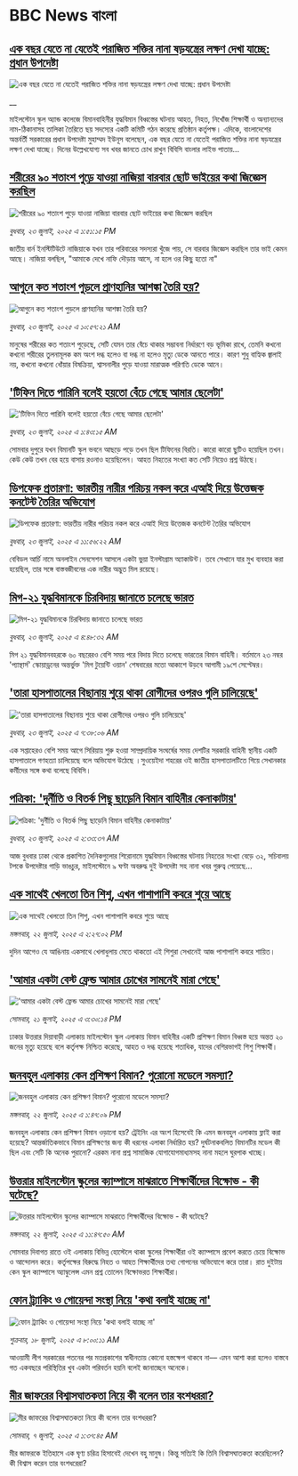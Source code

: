 # BBC News বাংলা## [এক বছর যেতে না যেতেই পরাজিত শক্তির নানা ষড়যন্ত্রের লক্ষণ দেখা যাচ্ছে: প্রধান উপদেষ্টা](https://www.bbc.co.uk/bengali/live/c4gdnmzgr74t?at_campaign=githubrss)![এক বছর যেতে না যেতেই পরাজিত শক্তির নানা ষড়যন্ত্রের লক্ষণ দেখা যাচ্ছে: প্রধান উপদেষ্টা](https://ichef.bbci.co.uk/ace/standard/240/cpsprodpb/a7c1/live/a45195b0-67bf-11f0-8dbd-f3d32ebd3327.jpg)__মাইলস্টোন স্কুল অ্যান্ড কলেজে বিমানবাহিনীর যুদ্ধবিমান বিধ্বস্তের ঘটনায় আহত, নিহত, নিখোঁজ শিক্ষার্থী ও অন্যান্যদের নাম-ঠিকানাসহ তালিকা তৈরিতে ছয় সদস্যের একটি কমিটি গঠন করেছে প্রতিষ্ঠান কর্তৃপক্ষ। এদিকে, বাংলাদেশের অন্তর্বর্তী সরকারের প্রধান উপদেষ্টা মুহাম্মদ ইউনূস বলেছেন, এক বছর যেতে না যেতেই পরাজিত শক্তির নানা ষড়যন্ত্রের লক্ষণ দেখা যাচ্ছে। দিনের উল্লেখযোগ্য সব খবর জানতে চোখ রাখুন বিবিসি বাংলার লাইভ পাতায়...## [শরীরের ৯০ শতাংশ পুড়ে যাওয়া নাজিয়া বারবার ছোট ভাইয়ের কথা জিজ্ঞেস করছিল](https://www.bbc.com/bengali/articles/cg75lydvjj4o?at_campaign=githubrss)![শরীরের ৯০ শতাংশ পুড়ে যাওয়া নাজিয়া বারবার ছোট ভাইয়ের কথা জিজ্ঞেস করছিল](https://ichef.bbci.co.uk/ace/ws/240/cpsprodpb/de08/live/5b08d890-67c5-11f0-bdb3-2fec70b719ae.jpg)_বুধবার, ২৩ জুলাই, ২০২৫ এ ১:৫১:১৫ PM_জাতীয় বার্ন ইনস্টিটিউটে নাজিয়াকে যখন তার পরিবারের সদস্যরা খুঁজে পায়, সে বারবার জিজ্ঞেস করছিল তার ভাই কেমন আছে। নাজিয়া বলছিল, "আমাকে দেখে নাফি দৌড়ায় আসে, না হলে ওর কিছু হতো না"## [আগুনে কত শতাংশ পুড়লে প্রাণহানির আশঙ্কা তৈরি হয়?](https://www.bbc.com/bengali/articles/cew0v4llvqko?at_campaign=githubrss)![আগুনে কত শতাংশ পুড়লে প্রাণহানির আশঙ্কা তৈরি হয়?](https://ichef.bbci.co.uk/ace/ws/240/cpsprodpb/aa53/live/29e68190-67b1-11f0-af20-030418be2ca5.jpg)_বুধবার, ২৩ জুলাই, ২০২৫ এ ১০:৫৭:২১ AM_মানুষের শরীরের কত শতাংশ পুড়েছে, সেটি যেমন তার বেঁচে থাকার সম্ভাবনা নির্ধারণে বড় ভূমিকা রাখে, তেমনি কখনো কখনো শরীরের তুলনামূলক কম অংশ দগ্ধ হলেও বা দগ্ধ না হলেও মৃত্যু ডেকে আনতে পারে। কারণ শুধু বাহ্যিক জ্বালাই নয়, কখনো কখনো ধোঁয়ার বিষক্রিয়া, শ্বাসনালীর পুড়ে যাওয়া মারাত্মক পরিণতি ডেকে আনে।## ['টিফিন দিতে পারিনি বলেই হয়তো বেঁচে গেছে আমার ছেলেটা'](https://www.bbc.com/bengali/articles/c07d4n1vxl1o?at_campaign=githubrss)!['টিফিন দিতে পারিনি বলেই হয়তো বেঁচে গেছে আমার ছেলেটা'](https://ichef.bbci.co.uk/ace/ws/240/cpsprodpb/34db/live/480665e0-670d-11f0-97e0-491eb8268629.jpg)_বুধবার, ২৩ জুলাই, ২০২৫ এ ১:৪৩:১৫ AM_সোমবার দুপুরে যখন বিমানটি স্কুল ভবনে আছড়ে পড়ে তখন ছিল টিফিনের বিরতি। কারো কারো ছুটিও হয়েছিল তখন। কেউ কেউ তখন বের হয়ে বাসায় রওনাও হয়েছিলেন। আহত নিহতের সংখ্যা কত সেটি নিয়েও প্রশ্ন উঠছে।## [ডিপফেক প্রতারণা: ভারতীয় নারীর পরিচয় নকল করে এআই দিয়ে উত্তেজক কনটেন্ট তৈরির অভিযোগ](https://www.bbc.com/bengali/articles/cd781r0wnjlo?at_campaign=githubrss)![ডিপফেক প্রতারণা: ভারতীয় নারীর পরিচয় নকল করে এআই দিয়ে উত্তেজক কনটেন্ট তৈরির অভিযোগ](https://ichef.bbci.co.uk/ace/ws/240/cpsprodpb/6bef/live/055c9460-67aa-11f0-8dbd-f3d32ebd3327.png)_বুধবার, ২৩ জুলাই, ২০২৫ এ ১১:৫৬:২২ AM_বেবিডল আর্চি নামে অনলাইন সেনসেশন আসলে একটা ভুয়া ইনস্টাগ্রাম অ্যাকাউন্ট। তবে সেখানে যার মুখ ব্যবহার করা হয়েছিল, তার সঙ্গে বাস্তবজীবনের এক নারীর অদ্ভুত মিল রয়েছে।## [মিগ-২১ যুদ্ধবিমানকে চিরবিদায় জানাতে চলেছে ভারত](https://www.bbc.com/bengali/articles/cg5zj55q1d3o?at_campaign=githubrss)![মিগ-২১ যুদ্ধবিমানকে চিরবিদায় জানাতে চলেছে ভারত](https://ichef.bbci.co.uk/ace/ws/240/cpsprodpb/8fc9/live/9350fc90-66fe-11f0-8dbd-f3d32ebd3327.jpg)_বুধবার, ২৩ জুলাই, ২০২৫ এ ৪:৪৮:৩২ AM_মিগ ২১ যুদ্ধবিমানবহরকে ৬০ বছরেরও বেশি সময় পরে বিদায় দিতে চলেছে ভারতের বিমান বাহিনী। বর্তমানে ২৩ নম্বর 'প্যান্থার্স' স্কোয়াড্রনের অন্তর্ভুক্ত 'মিগ টুয়েন্টি ওয়ান' শেষবারের মতো আকাশে উড়বে আগামী ১৯শে সেপ্টেম্বর।## ['তারা হাসপাতালের বিছানায় শুয়ে থাকা রোগীদের ওপরও গুলি চালিয়েছে'](https://www.bbc.com/bengali/articles/c5y717xj8xko?at_campaign=githubrss)!['তারা হাসপাতালের বিছানায় শুয়ে থাকা রোগীদের ওপরও গুলি চালিয়েছে'](https://ichef.bbci.co.uk/ace/ws/240/cpsprodpb/4901/live/ad4c14b0-677e-11f0-af20-030418be2ca5.jpg)_বুধবার, ২৩ জুলাই, ২০২৫ এ ৭:৩৮:০৬ AM_এক সপ্তাহেরও বেশি সময় আগে সিরিয়ায় শুরু হওয়া সাম্প্রদায়িক সংঘর্ষের সময় দেশটির সরকারি বাহিনী স্থানীয় একটি হাসপাতালে গণহত্যা চালিয়েছে বলে অভিযোগ উঠেছে ।সুওয়েইদা শহরের ওই জাতীয় হাসপাতালটিতে গিয়ে সেখানকার কর্মীদের সঙ্গে কথা বলেছে বিবিসি।## [পত্রিকা: 'দুর্নীতি ও বিতর্ক পিছু ছাড়েনি বিমান বাহিনীর কেনাকাটায়'](https://www.bbc.com/bengali/articles/cj4er25xyp7o?at_campaign=githubrss)![পত্রিকা: 'দুর্নীতি ও বিতর্ক পিছু ছাড়েনি বিমান বাহিনীর কেনাকাটায়'](https://ichef.bbci.co.uk/ace/ws/240/cpsprodpb/899a/live/b43dd1f0-676a-11f0-8dbd-f3d32ebd3327.jpg)_বুধবার, ২৩ জুলাই, ২০২৫ এ ২:৩৩:৩৭ AM_আজ বুধবার ঢাকা থেকে প্রকাশিত দৈনিকগুলোর শিরোনামে যুদ্ধবিমান বিধ্বস্তের ঘটনায় নিহতের সংখ্যা বেড়ে ৩২, সচিবালয় টপকে উপদেষ্টার গাড়ি ভাঙচুর, মাইলস্টোনে ৯ ঘণ্টা অবরুদ্ধ দুই উপদেষ্টা সহ নানা খবর গুরুত্ব পেয়েছে…## [এক সাথেই খেলতো তিন শিশু, এখন পাশাপাশি কবরে শুয়ে আছে](https://www.bbc.com/bengali/articles/c75r2n3gwr9o?at_campaign=githubrss)![এক সাথেই খেলতো তিন শিশু, এখন পাশাপাশি কবরে শুয়ে আছে](https://ichef.bbci.co.uk/ace/ws/240/cpsprodpb/fb31/live/e29d7c60-6703-11f0-8dbd-f3d32ebd3327.jpg)_মঙ্গলবার, ২২ জুলাই, ২০২৫ এ ২:২৭:০২ PM_দুদিন আগেও যে আঙিনায় একসাথে খেলাধুলায় মেতে থাকতো এই শিশুরা সেখানেই আজ পাশাপাশি কবরে শায়িত।## ['আমার একটা বেস্ট ফ্রেন্ড আমার চোখের সামনেই মারা গেছে'](https://www.bbc.com/bengali/articles/cdjxv2me41no?at_campaign=githubrss)!['আমার একটা বেস্ট ফ্রেন্ড আমার চোখের সামনেই মারা গেছে'](https://ichef.bbci.co.uk/ace/ws/240/cpsprodpb/da06/live/5342e3e0-6643-11f0-af20-030418be2ca5.jpg)_সোমবার, ২১ জুলাই, ২০২৫ এ ৩:৩০:১৪ PM_ঢাকার উত্তরার দিয়াবাড়ী এলাকায় মাইলস্টোন স্কুল এলাকায় বিমান বাহিনীর একটি প্রশিক্ষণ বিমান বিধ্বস্ত হয়ে অন্তত ২০ জনের মৃত্যু হয়েছে বলে কর্তৃপক্ষ নিশ্চিত করেছে, আহত ও দগ্ধ হয়েছে শতাধিক, যাদের বেশিরভাগই শিশু শিক্ষার্থী।## [জনবহুল এলাকায় কেন প্রশিক্ষণ বিমান? পুরোনো মডেলে সমস্যা?](https://www.bbc.com/bengali/articles/c39z889pr41o?at_campaign=githubrss)![জনবহুল এলাকায় কেন প্রশিক্ষণ বিমান? পুরোনো মডেলে সমস্যা?](https://ichef.bbci.co.uk/ace/ws/240/cpsprodpb/8200/live/c0dee730-66db-11f0-89ea-4d6f9851f623.jpg)_মঙ্গলবার, ২২ জুলাই, ২০২৫ এ ১:৪৭:০৯ PM_জনবহুল এলাকায় কেন প্রশিক্ষণ বিমান ওড়ানো হয়? ট্রেইনিং এর অংশ হিসেবেই কি এমন জনবহুল এলাকায় ফ্লাই করা হয়েছে? আন্তর্জাতিকভাবে বিমান প্রশিক্ষণের জন্য কী ধরনের এলাকা নির্ধারিত হয়? দুর্ঘটনাকবলিত বিমানটির মডেল কী ছিল এবং সেটি কি অনেক পুরানো? এরকম নানা প্রশ্ন সামাজিক যোগাযোগমাধ্যমসহ নানা মহলে ঘুরপাক খাচ্ছে।## [উত্তরার মাইলস্টোন স্কুলের ক্যাম্পাসে মাঝরাতে শিক্ষার্থীদের বিক্ষোভ - কী ঘটেছে?](https://www.bbc.com/bengali/articles/cn9yrwv8g3ro?at_campaign=githubrss)![উত্তরার মাইলস্টোন স্কুলের ক্যাম্পাসে মাঝরাতে শিক্ষার্থীদের বিক্ষোভ - কী ঘটেছে?](https://ichef.bbci.co.uk/ace/ws/240/cpsprodpb/a6f2/live/ce3da6e0-66eb-11f0-af20-030418be2ca5.jpg)_মঙ্গলবার, ২২ জুলাই, ২০২৫ এ ১১:৪৭:৫০ AM_সোমবার দিবাগত রাতে ওই এলাকায় বিভিন্ন হোস্টেলে থাকা স্কুলের শিক্ষার্থীরা ওই ক্যাম্পাসে প্রবেশ করতে চেয়ে বিক্ষোভ ও আন্দোলন করে। কর্তৃপক্ষের বিরুদ্ধে নিহত ও আহত শিক্ষার্থীদের তথ্য গোপনের অভিযোগে করে তারা। রাত দুইটায় কেন স্কুল ক্যাম্পাসে অ্যাম্বুলেন্স এমন প্রশ্ন তোলেন বিক্ষোভরত শিক্ষার্থীরা।## [ফোন ট্র্যাকিং ও গোয়েন্দা সংস্থা নিয়ে 'কথা বলাই যাচ্ছে না'](https://www.bbc.com/bengali/articles/cj9vd17zp8wo?at_campaign=githubrss)![ফোন ট্র্যাকিং ও গোয়েন্দা সংস্থা নিয়ে 'কথা বলাই যাচ্ছে না'](https://ichef.bbci.co.uk/ace/ws/240/cpsprodpb/9632/live/a084d100-63b3-11f0-af20-030418be2ca5.jpg)_শুক্রবার, ১৮ জুলাই, ২০২৫ এ ৮:০০:১১ AM_আওয়ামী লীগ সরকারের পতনের পর মতপ্রকাশের স্বাধীনতায় কোনো হস্তক্ষেপ থাকবে না–– এমন আশা করা হলেও বাস্তবে গত একবছরে পরিস্থিতির খুব একটা পরিবর্তন হয়নি বলেই জানাচ্ছেন অনেকে।## [মীর জাফরের বিশ্বাসঘাতকতা নিয়ে কী বলেন তার বংশধররা?](https://www.bbc.com/bengali/articles/c6250ggd56do?at_campaign=githubrss)![মীর জাফরের বিশ্বাসঘাতকতা নিয়ে কী বলেন তার বংশধররা?](https://ichef.bbci.co.uk/ace/ws/240/cpsprodpb/7271/live/91ad68c0-5997-11f0-9074-8989d8c97d87.jpg)_সোমবার, ৭ জুলাই, ২০২৫ এ ১:৩৭:৪৫ AM_মীর জাফরকে ইতিহাসে এক ঘৃণ্য চরিত্র হিসাবেই দেখেন বহু মানুষ। কিন্তু সত্যিই কি তিনি বিশ্বাসঘাতকতা করেছিলেন? কী বিশ্বাস করেন তার বংশধরেরা?